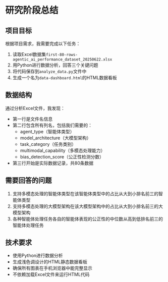 # 研究阶段总结

## 项目目标
根据项目需求，我需要完成以下任务：
1. 读取Excel数据集`first-80-rows-agentic_ai_performance_dataset_20250622.xlsx`
2. 用Python进行数据分析，回答三个关键问题
3. 将代码保存到`analyze_data.py`文件中
4. 生成一个名为`data-dashboard.html`的HTML数据看板

## 数据结构
通过分析Excel文件，我发现：
- 第一行是文件名信息
- 第二行包含所有列名，包括我们需要的：
  - agent_type（智能体类型）
  - model_architecture（大模型架构）
  - task_category（任务类别）
  - multimodal_capability（多模态处理能力）
  - bias_detection_score（公正性检测分数）
- 第三行开始是实际数据记录，共80条数据

## 需要回答的问题
1. 支持多模态处理的智能体类型在该智能体类型中的占比从大到小排名前三的智能体类型
2. 支持多模态处理的大模型架构在该大模型架构中的占比从大到小排名前三的大模型架构
3. 各种智能体处理任务各自的智能体表现的公正性的中位数从高到低排名前三的智能体处理任务

## 技术要求
- 使用Python进行数据分析
- 生成浅色调设计的HTML静态数据看板
- 确保所有图表在手机浏览器中能完整显示
- 不依赖加载Excel文件来运行HTML代码